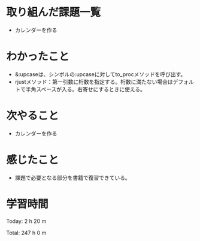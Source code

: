# 取り組んだ課題一覧
- カレンダーを作る

# わかったこと
- &:upcaseは、シンボルの:upcaseに対してto_procメソッドを呼び出す。
- rjustメソッド：第一引数に桁数を指定する。桁数に満たない場合はデフォルトで半角スペースが入る。右寄せにするときに使える。

# 次やること
- カレンダーを作る

# 感じたこと
- 課題で必要となる部分を書籍で復習できている。

# 学習時間
Today: 2 h 20 m

Total: 247 h 0 m
